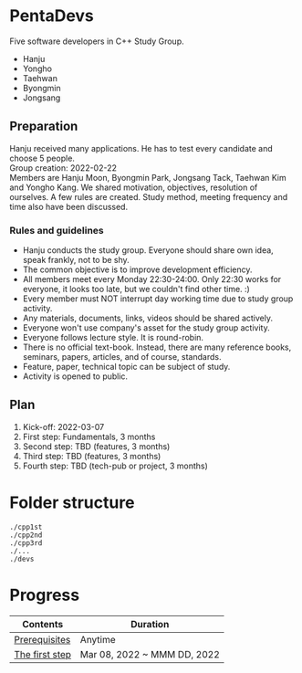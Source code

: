 # PentaDevs
Five software developers in C++ Study Group.  
- Hanju
- Yongho
- Taehwan
- Byongmin
- Jongsang

## Preparation
Hanju received many applications. He has to test every candidate and choose 5 people.  
Group creation: 2022-02-22  
Members are Hanju Moon, Byongmin Park, Jongsang Tack, Taehwan Kim and Yongho Kang. We shared motivation, objectives, resolution of ourselves. A few rules are created.  Study method, meeting frequency and time also have been discussed.  

### Rules and guidelines
- Hanju conducts the study group. Everyone should share own idea, speak frankly, not to be shy.
- The common objective is to improve development efficiency.
- All members meet every Monday 22:30-24:00. Only 22:30 works for everyone, it looks too late, but we couldn't find other time. :)
- Every member must NOT interrupt day working time due to study group activity.
- Any materials, documents, links, videos should be shared actively.
- Everyone won't use company's asset for the study group activity.
- Everyone follows lecture style. It is round-robin.
- There is no official text-book. Instead, there are many reference books, seminars, papers, articles, and of course, standards.
- Feature, paper, technical topic can be subject of study.
- Activity is opened to public.

## Plan
1. Kick-off: 2022-03-07
1. First step: Fundamentals, 3 months
1. Second step: TBD (features, 3 months)
1. Third step: TBD (features, 3 months)
1. Fourth step: TBD (tech-pub or project, 3 months)

# Folder structure

```
./cpp1st
./cpp2nd
./cpp3rd
./...
./devs
```

# Progress
| Contents | Duration |
|---|---|
| [Prerequisites](devs/Prerequisites.md) | Anytime |
| [The first step](cpp1st/README.md) | Mar 08, 2022 ~ MMM DD, 2022 |
